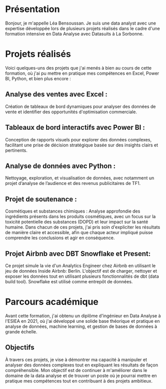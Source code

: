 # Présentation
Bonjour, je m'appelle Léa Bensoussan. Je suis une data analyst avec une expertise développée lors de plusieurs projets réalisés dans le cadre d'une formation intensive en Data Analyse avec Datasuits à La Sorbonne.

# Projets réalisés
Voici quelques-uns des projets que j'ai menés à bien au cours de cette formation, où j'ai pu mettre en pratique mes compétences en Excel, Power BI, Python, et bien plus encore :

## Analyse des ventes avec Excel : 
Création de tableaux de bord dynamiques pour analyser des données de vente et identifier des opportunités d'optimisation commerciale.
## Tableaux de bord interactifs avec Power BI : 
Conception de rapports visuels pour explorer des données complexes, facilitant une prise de décision stratégique basée sur des insights clairs et pertinents.
## Analyse de données avec Python : 
Nettoyage, exploration, et visualisation de données, avec notamment un projet d’analyse de l’audience et des revenus publicitaires de TF1.
## Projet de soutenance : 
Cosmétiques et substances chimiques : Analyse approfondie des ingrédients présents dans les produits cosmétiques, avec un focus sur la toxicité potentielle des substances (DOPD) et leur impact sur la santé humaine.
Dans chacun de ces projets, j'ai pris soin d'expliciter les résultats de manière claire et accessible, afin que chaque acteur impliqué puisse comprendre les conclusions et agir en conséquence.
## Projet Airbnb avec DBT Snowflake et Present:
Ce projet simule la vie d'un Analytics Engineer chez Airbnb en utilisant le jeu de données Inside Airbnb: Berlin. L'objectif est de charger, nettoyer et exposer les données tout en utilisant plusieurs fonctionnalités de dbt (data build tool). Snowflake est utilisé comme entrepôt de données.

# Parcours académique
Avant cette formation, j'ai obtenu un diplôme d'ingénieur en Data Analyse à l'ESIEA en 2021, où j'ai développé une solide base théorique et pratique en analyse de données, machine learning, et gestion de bases de données à grande échelle.

## Objectifs
À travers ces projets, je vise à démontrer ma capacité à manipuler et analyser des données complexes tout en expliquant les résultats de façon compréhensible. Mon objectif est de continuer à m'améliorer dans le domaine de la data analyse et de trouver un poste où je pourrai mettre en pratique mes compétences tout en contribuant à des projets ambitieux.
